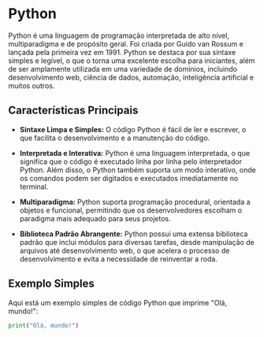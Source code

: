# Python

Python é uma linguagem de programação interpretada de alto nível, multiparadigma e de propósito geral. Foi criada por Guido van Rossum e lançada pela primeira vez em 1991. Python se destaca por sua sintaxe simples e legível, o que o torna uma excelente escolha para iniciantes, além de ser amplamente utilizada em uma variedade de domínios, incluindo desenvolvimento web, ciência de dados, automação, inteligência artificial e muitos outros.

## Características Principais

- **Sintaxe Limpa e Simples:** O código Python é fácil de ler e escrever, o que facilita o desenvolvimento e a manutenção do código.
  
- **Interpretada e Interativa:** Python é uma linguagem interpretada, o que significa que o código é executado linha por linha pelo interpretador Python. Além disso, o Python também suporta um modo interativo, onde os comandos podem ser digitados e executados imediatamente no terminal.

- **Multiparadigma:** Python suporta programação procedural, orientada a objetos e funcional, permitindo que os desenvolvedores escolham o paradigma mais adequado para seus projetos.

- **Biblioteca Padrão Abrangente:** Python possui uma extensa biblioteca padrão que inclui módulos para diversas tarefas, desde manipulação de arquivos até desenvolvimento web, o que acelera o processo de desenvolvimento e evita a necessidade de reinventar a roda.

## Exemplo Simples

Aqui está um exemplo simples de código Python que imprime "Olá, mundo!":

```python
print("Olá, mundo!")
